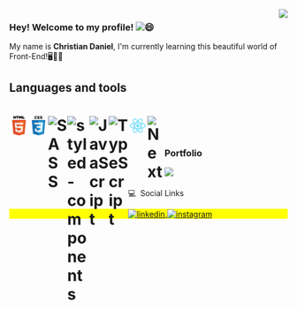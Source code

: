 <img align="right"  src="https://ik.imagekit.io/hzqr8aao8im/.ilustracao-do-conceito-de-digitacao-de-codigo_114360-3581_u9DQGXWme.jpg"  />

### Hey! Welcome to my profile! <img src="https://raw.githubusercontent.com/kaueMarques/kaueMarques/master/hi.gif" width="24px">😄
<span>My name is <strong> Christian Daniel</strong>, I'm currently learning this beautiful world of Front-End!🖥🙆‍♂</span> 


## Languages and tools
<h1 align-items="center" >
  <img align='left' alt='HTML5' width='35px' src="https://raw.githubusercontent.com/github/explore/80688e429a7d4ef2fca1e82350fe8e3517d3494d/topics/html/html.png"/>
  <img align='left' alt='CSS3' width='35px' src="https://raw.githubusercontent.com/github/explore/80688e429a7d4ef2fca1e82350fe8e3517d3494d/topics/css/css.png"/>
  <img align='left' alt='SASS' width='35px' src="https://img.icons8.com/color/48/000000/sass.png"/>
  <img align='left' alt="styled-components" width='40px' src="https://raw.githubusercontent.com/styled-components/brand/master/styled-components.png" />
  <img align='left' alt='JavaScript' width='35px' src="https://img.icons8.com/color/48/000000/javascript.png"/>
  <img align='left' alt='TypeScript' width='35px' src="https://img.icons8.com/color/48/000000/typescript.png"/>
  <img align='left' alt='React' width='35px' src="https://raw.githubusercontent.com/github/explore/80688e429a7d4ef2fca1e82350fe8e3517d3494d/topics/react/react.png"/>
  <img align='left' alt='Next' width='31px' src="https://assets.vercel.com/image/upload/v1607554385/repositories/next-js/next-logo.png"/>
  <br />
 </h1>
 
<h3>
  <p>Portfolio </p>
  <img src="https://img.shields.io/badge/-Christian%20Daniel-blue"/>
</h3
  
  ## 💻 &nbsp;Social Links
  <br />
 
<p align="left" style="background:yellow">
  <a href="https://linkedin.com/in/christian-daniel-841921210" target="_blank">
    <img align="center" src="https://img.shields.io/badge/-ChristianDaniel-05122A?style=flat&logo=linkedin" alt="linkedin"/>
  </a>
  <a href="https://instagram.com/christian.daniel021" target="_blank">
   <img align="center" src="https://img.shields.io/badge/-ChristianDaniel-05122A?style=flat&logo=instagram" alt="instagram"/>
  </a>
</p>


